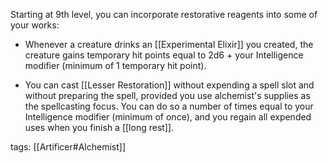 Starting at 9th level, you can incorporate restorative reagents into some of your works:

-   Whenever a creature drinks an [[Experimental Elixir]] you created, the creature gains temporary hit points equal to 2d6 + your Intelligence modifier (minimum of 1 temporary hit point).

-   You can cast [[Lesser Restoration]] without expending a spell slot and without preparing the spell, provided you use alchemist's supplies as the spellcasting focus. You can do so a number of times equal to your Intelligence modifier (minimum of once), and you regain all expended uses when you finish a [[long rest]].

tags: [[Artificer#Alchemist]]
